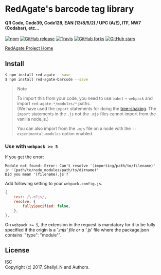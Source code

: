 # RedAgate's barcode tag library
#### QR Code, Code39, Code128, EAN (13/8/5/2) / UPC (A/E), ITF, NW7 (Codabar), etc...


[![npm](https://img.shields.io/npm/v/red-agate-barcode.svg)](https://www.npmjs.com/package/red-agate-barcode)
[![GitHub release](https://img.shields.io/github/release/shellyln/red-agate.svg)](https://github.com/shellyln/red-agate/releases)
[![Travis](https://img.shields.io/travis/shellyln/red-agate/master.svg)](https://travis-ci.org/shellyln/red-agate)
[![GitHub forks](https://img.shields.io/github/forks/shellyln/red-agate.svg?style=social&label=Fork)](https://github.com/shellyln/red-agate/fork)
[![GitHub stars](https://img.shields.io/github/stars/shellyln/red-agate.svg?style=social&label=Star)](https://github.com/shellyln/red-agate)


[RedAgate Project Home](https://github.com/shellyln/red-agate)


## Install

```bash
$ npm install red-agate --save
$ npm install red-agate-barcode --save
```


> Note
>
> To import this from your code, you need to use `babel` + `webpack` and import `red-agate-*/modules/*` paths.  
> (We have used the `import` statements for doing the [tree-shaking](https://webpack.js.org/guides/tree-shaking/).
> The `import` statements in the `.js` not the `.mjs` files cannot import from the vanilla node.js.)
>
> You can also import from the `.mjs` file on a node with the `--experimental-modules` option enabled.


### Use with `webpack >= 5`

If you get the error:

```
Module not found: Error: Can't resolve '(importing/path/to/filename)'
in '(path/to/node_modules/path/to/dirname)'
Did you mean '(filename).js'?`
```

Add following setting to your `webpack.config.js`.

```js
{
    test: /\.m?js/,
    resolve: {
        fullySpecified: false,
    },
},
```

On `webpack >= 5`, the extension in the request is mandatory for it to be fully specified
if the origin is a '*.mjs' file or a '*.js' file where the package.json contains '"type": "module"'.



## License
[ISC](https://github.com/shellyln/red-agate-barcode/blob/master/LICENSE.md)  
Copyright (c) 2017, Shellyl_N and Authors.

